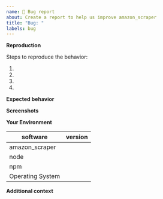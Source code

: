```yaml
---
name: 🐞 Bug report
about: Create a report to help us improve amazon_scraper
title: "Bug: "
labels: bug
---
```


<!--- Provide a clear and concise description of what the bug is. -->

**Reproduction**

Steps to reproduce the behavior:

1. 
2. 
3. 
4. 

**Expected behavior**

<!--- If you're suggesting a change/improvement, tell us how it should work -->
<!--- If fetch is behaving incorrectly, please include a link to the spec or documentation that supports that your expected behavior is correct. -->

**Screenshots**

<!--- If applicable, add screenshots to help explain your problem. -->

**Your Environment**

<!--- Include as many relevant details about the environment you experienced the bug in -->

| software                     | version
| ---------------------------- | -------
| amazon_scraper               |
| node             			   |
| npm              			   |
| Operating System 			   |

**Additional context**

<!--- Add any other context about the problem here. -->
